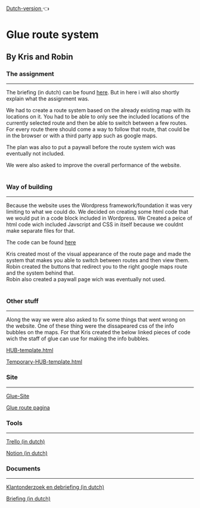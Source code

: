 
[Dutch-version ](README_NL.md) :point_left:

# Glue route system

## By Kris and Robin  

### The assignment

***

The briefing (in dutch) can be found [here](Briefing-GLUE-digital-map.pdf). But in here i will also shortly explain what the assignment was.

We had to create a route system based on the already existing map with its locations on it. You had to be able to only see the included locations of the currently selected route and then be able to switch between a few routes. For every route there should come a way to follow that route, that could be in the browser or with a third party app such as google maps.

The plan was also to put a paywall before the route system wich was eventually not included.

We were also asked to improve the overall performance of the website.  
<br>

### Way of building

***

Because the website uses the Wordpress framework/foundation it was very limiting to what we could do. We decided on creating some html code that we would put in a code block included in Wordpress. We Created a peice of html code wich included Javscript and CSS in itself because we couldnt make separate files for that.  

The code can be found [here](RouteMap-Pagina.html)

Kris created most of the visual appearance of the route page and made the system that makes you able to switch between routes and then view them.  
Robin created the buttons that redirect you to the right google maps route and the system behind that.  
Robin also created a paywall page wich was eventually not used.  
<br>

### Other stuff

***

Along the way we were also asked to fix some things that went wrong on the website. One of these thing were the dissapeared css of the info bubbles on the maps. For that Kris created the below linked pieces of code wich the staff of glue can use for making the info bubbles.

[HUB-template.html]((%20HUB%20-%20Template%20).html)

[Temporary-HUB-template.html]((%20Temporary%20-%20HUB%20-%20Template%20).html)
<br>

### Site

***
[Glue-Site](https://glue.amsterdam/)

[Glue route pagina](https://glue.amsterdam/wp-login.php)

### Tools

***
[Trello (in dutch)](https://trello.com/b/e0zlZO0k/glue)

[Notion (in dutch)](https://www.notion.so/General-bc4e74c1abbb47c9ac330da7b4e1d48c)

### Documents

***
[Klantonderzoek en debriefing (in dutch)](https://mediacollegeamsterdam.sharepoint.com/:w:/r/teams/SD-F3M7BO-Opdrachtgevers20212022-GLUE/Gedeelde%20documenten/GLUE/De-briefing%20en%20vaststelling%20project%20GLUE_Robin_schoenmaker_en_Kris_ockers.docx?d=w0c317d0de69349d197cbf9b9bdf3af36&csf=1&web=1&e=NaVa2A)

[Briefing (in dutch)](Briefing-GLUE-digital-map.pdf)